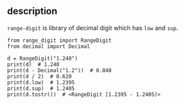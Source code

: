 ## description

`range-digit` is library of decimal digit which has `low` and `sup`.

```
from range_digit import RangeDigit
from decimal import Decimal

d = RangeDigit("1.240")
print(d)  # 1.240
print(d - Decimal("1.2"))  # 0.040
print(d / 2)  # 0.620
print(d.low)  # 1.2395
print(d.sup)  # 1.2405
print(d.tostr())  # <RangeDigit [1.2395 - 1.2405)>
```
